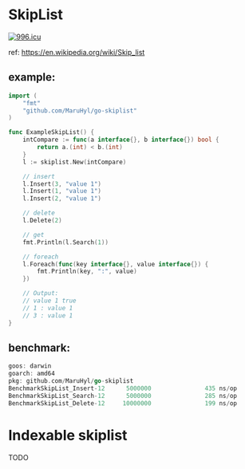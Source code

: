 # SkipList

[![996.icu](https://img.shields.io/badge/link-996.icu-red.svg)](https://996.icu)


ref: https://en.wikipedia.org/wiki/Skip_list

## example:

```go
import (
	"fmt"
	"github.com/MaruHyl/go-skiplist"
)

func ExampleSkipList() {
	intCompare := func(a interface{}, b interface{}) bool {
		return a.(int) < b.(int)
	}
	l := skiplist.New(intCompare)

	// insert
	l.Insert(3, "value 1")
	l.Insert(1, "value 1")
	l.Insert(2, "value 1")

	// delete
	l.Delete(2)

	// get
	fmt.Println(l.Search(1))

	// foreach
	l.Foreach(func(key interface{}, value interface{}) {
		fmt.Println(key, ":", value)
	})

	// Output:
	// value 1 true
	// 1 : value 1
	// 3 : value 1
}
```

## benchmark:

```go
goos: darwin
goarch: amd64
pkg: github.com/MaruHyl/go-skiplist
BenchmarkSkipList_Insert-12      5000000               435 ns/op
BenchmarkSkipList_Search-12      5000000               285 ns/op
BenchmarkSkipList_Delete-12     10000000               199 ns/op
```

# Indexable skiplist
TODO
